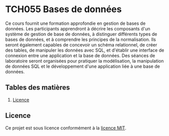 # TCH055 Bases de données
Ce cours fournit une formation approfondie en gestion de bases de données. Les participants apprendront à décrire les composants d'un système de gestion de base de données, à distinguer différents types de bases de données, et à comprendre les principes de la normalisation. Ils seront également capables de concevoir un schéma relationnel, de créer des tables, de manipuler les données avec SQL, et d'établir une interface de connexion entre une application et la base de données. Des séances de laboratoire seront organisées pour pratiquer la modélisation, la manipulation de données SQL et le développement d'une application liée à une base de données.

## Tables des matières
1. [Licence](#Licence)

## Licence
Ce projet est sous licence conformément à la [licence MIT](LICENSE).

